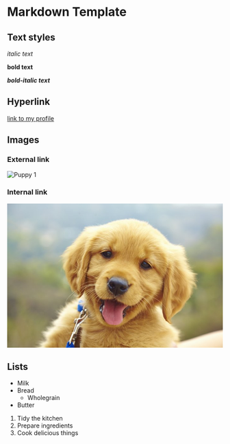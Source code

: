 # Markdown Template

## Text styles

*italic text*

**bold text**

***bold-italic text***

## Hyperlink

[link to my profile](https://github.com/marycherkas)

## Images

### External link

![Puppy 1](http://cdn.akc.org/content/hero/puppy-boundaries_header.jpg)

### Internal link

![Puppy 2](Media/puppy.jpg)

## Lists

* Milk
* Bread
  * Wholegrain
* Butter

1. Tidy the kitchen
2. Prepare ingredients
3. Cook delicious things
